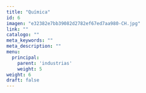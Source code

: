 ```yaml
---
title: "Química"
id: 6
imagen: "e32382e7bb39082d2782ef67ed7aa980-CH.jpg"
link: ""
catalogo: ""
meta_keywords: ""
meta_description: ""
menu:
  principal:
    parent: 'industrias'
    weight: 5
weight: 6
draft: false
---
```

